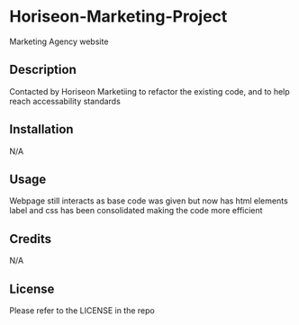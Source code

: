 # Horiseon-Marketing-Project
Marketing Agency website

## Description

Contacted by Horiseon Marketiing to refactor the existing code, and to help reach accessability standards

## Installation
N/A

## Usage

Webpage still interacts as base code was given but now has html elements label and css has been consolidated making the code more efficient

## Credits
N/A

## License
Please refer to the LICENSE in the repo
